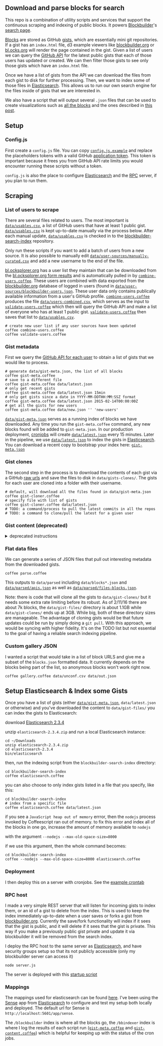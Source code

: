 ## Download and parse blocks for search
This repo is a combination of utility scripts and services that support the continuous scraping and indexing
of public blocks. It powers [Blockbuilder](http://blockbuilder.org)'s [search page](http://blockbuilder.org/search).

[Blocks](https://bl.ocks.org) are stored as GitHub [gists](https://gist.github.com), which are essentially mini git repositories. If a gist has an `index.html` file, d3 example viewers like [blockbuilder.org](blockbuilder.org) or [bl.ocks.org](bl.ocks.org) will render the page contained in the gist.  Given a list of users we can query the [GitHub API](https://developer.github.com/v3/gists/) for the latest public gists that each of those users has updated or created.
We can then filter those gists to see only those gists which have an `index.html` file.

Once we have a list of gists
from the API we can download the files from each gist to disk for further processing. Then, we want to index some of those files in [Elasticsearch](https://www.elastic.co/products/elasticsearch).  This allows us to run our own search engine for the files inside of gists that we are interested in.

We also have a script that will output several `.json` files that can be used to create visualizations such as [all the blocks](http://bl.ocks.org/enjalot/1d679f0322174b65d032) and the ones described in [this post](https://medium.com/@enjalot/searching-for-examples-2c0f75709c1a#.4fr5vuq7k).

##  Setup

### Config.js
First create a `config.js` file. You can copy [`config.js.example`](config.js.example) and replace the placeholders tokens with a valid GitHub [application token](https://github.com/settings/applications/new). This token is important because it frees you from GitHub API rate limits you would encounter running these scripts without a token.

`config.js` is also the place to configure [Elasticsearch](https://www.elastic.co/products/elasticsearch) and the [RPC](https://en.wikipedia.org/wiki/Remote_procedure_call) server, if you plan to run them.

## Scraping

### List of users to scrape

There are several files related to users. The most important is [`data/usables.csv`](data/usables.csv), a list of GitHub users that have at least 1 public gist.
[`data/usables.csv`](data/usables.csv) is kept up-to-date manually via the process below. After each manual update, [`data/usables.csv`](data/usables.csv) is checked in to the [blockbuilder-search-index](https://github.com/enjalot/blockbuilder-search-index) repository.

Only run these scripts if you want to add a batch of users from a new source. It is also possible to manually edit [`data/user-sources/manually-curated.csv`](data/user-sources/manually-curated.csv) and add a new username to the end of the file.

[bl.ocksplorer.org](http://bl.ocksplorer.org) has a user list they maintain that can be downloaded from the [bl.ocksplorer.org form results](https://docs.google.com/spreadsheet/pub?key=0Al5UYaVoRpW3dE12bzRTVEp2RlJDQXdUYUFmODNiTHc&single=true&gid=0&output=csv) and is automatically pulled in by [`combine-users.coffee`](combine-users.coffee).
These users are combined with data exported from the [blockbuilder.org](blockbuilder.org) database of logged in users (found in [`data/user-sources/blockbuilder-users.json`](data/user-sources/blockbuilder-users.json). These user data only contains publically available information from a user's GitHub profile.
[`combine-users.coffee`](combine-users.coffee) produces the file [`data/users-combined.csv`](data/users-combined.csv), which serves as the input to [`validate-users.coffee`](validate-users.coffee) which then will query the GitHub API and make a list of everyone who has at least 1 public gist. [`validate-users.coffee`](validate-users.coffee) then saves that list to [`data/usables.csv`](data/usables.csv).

```shell
# create new user list if any user sources have been updated
coffee combine-users.coffee
coffee validate-users.coffee
```

### Gist metadata

First we query the [GitHub API for each user](https://developer.github.com/v3/gists/#list-a-users-gists) to obtain a list of gists that we would like to process.

```shell
# generate data/gist-meta.json, the list of all blocks
coffee gist-meta.coffee
# save to a different file
coffee gist-meta.coffee data/latest.json
# only get recent gists
coffee gist-meta.coffee data/latest.json 15min
# only get gists since a date in YYYY-MM-DDTHH:MM:SSZ format
coffee gist-meta.coffee data/latest.json 2015-02-14T00:00:00Z
# get all the gists for new users
coffee gist-meta.coffee data/new.json '' 'new-users'
```

[`data/gist-meta.json`](data/gist-meta.json) serves as a running index of blocks we have downloaded. Any time you run the `gist-meta.coffee` command, any new blocks found will be added to `gist-meta.json`. In our production deployment, [cronjobs](https://en.wikipedia.org/wiki/Cron) will create [`data/latest.json`](data/latest.json) every 15 minutes. Later in the pipeline, we use [`data/latest.json`](data/latest.json) to index the gists in [Elasticsearch](https://www.elastic.co/products/elasticsearch).
You can download a recent copy to bootstrap your index here: [`gist-meta.json`](https://storage.googleapis.com/bb-search-data/gist-meta.json)


### Gist clones
The second step in the process is to download the contents of each gist via a GitHub [raw urls](http://stackoverflow.com/a/4605068/1732222) and save the files to disk in `data/gists-clones/`.
The gists for each user are cloned into a folder with their username.

```shell
# default, will download all the files found in data/gist-meta.json
coffee gist-cloner.coffee
# specify file with list of gists
coffee gist-cloner.coffee data/latest.json
# TODO: a command/process to pull the latest commits in all the repos
# TODO: a command to clone/pull the latest for a given user
```

### Gist content (deprecated)
<details>
  <summary>deprecated instructions</summary>
Previously, the second step in the process was to download the contents of each gist via a GitHub [raw urls](http://stackoverflow.com/a/4605068/1732222) and save the files to disk in `data/gists-files/`.
We now clone because it is a better way to keep our index up to date, and the saved space is negligable.
We selectively download files of certain types

[`gist-content.coffee`](gist-content.coffee):

```coffeescript
if ext in [".html", ".js", ".coffee", ".md", ".json", ".csv", ".tsv", ".css"]
```

This filter-by-file-extension selective download approach consumes 60% less disk space than naively cloning all of the gists.  

```shell
# default, will download all the files found in data/gist-meta.json
coffee gist-content.coffee
# specify file with list of gists
coffee gist-content.coffee data/latest.json
# skip existing files (saves time, might miss updates)
coffee gist-content.coffee data/gist-meta.json skip
```
</details>

### Flat data files
We can generate a series of JSON files that pull out interesting metadata from the downloaded gists.  

```shell
coffee parse.coffee
```

This outputs to `data/parsed` including `data/blocks*.json` and [`data/parsed/apis.json`](data/parsed/apis.json) as well as [`data/parsed/files-blocks.json`](data/parsed/files-blocks.json).

Note: there is code that will clone all the gists to `data/gist-clones/` but it needs some extra rate limiting before its robust.
As of 2/11/16 there are about 7k blocks, the `data/gist-files/` directory is about 1.1GB while `data/gist-clones/` ends up at 3GB.
While big, both of these directory sizes are manageable. The advantage of cloning gists would be that future updates could be run by simply doing a `git pull`. With this approach, we would be syncing with higher fidelity. It's on the TODO list but not essential to the goal of having a reliable search indexing pipeline.

### Custom gallery JSON

I wanted a script that would take in a list of block URLS and give me a subset of the `blocks.json` formatted data. It currently depends on the blocks being part of the list, so anonymous blocks won't work right now.  

```shell
coffee gallery.coffee data/unconf.csv data/out.json
```

## Setup Elasticsearch & Index some Gists

Once you have a list of gists (either [`data/gist-meta.json`](data/gist-meta.json), `data/latest.json` or otherwise) and you've downloaded the content to `data/gist-files/` you can index the gists to Elasticsearch: 

download [Elasticsearch 2.3.4](https://www.elastic.co/downloads/past-releases/elasticsearch-2-3-4) 

unzip `elasticsearch-2.3.4.zip` and run a local Elasticsearch instance:

```shell
cd ~/Downloads
unzip elasticsearch-2.3.4.zip
cd elasticsearch-2.3.4
bin/elasticsearch
```

then, run the indexing script from the `blockbuilder-search-index` directory:

```shell
cd blockbuilder-search-index
coffee elasticsearch.coffee
```

you can also choose to only index gists listed in a file that you specify, like this:

```shell
cd blockbuilder-search-index
# index from a specific file
coffee elasticsearch.coffee data/latest.json
```
if you see a `JavaScript heap out of memory` errror, then the `nodejs` process invoked by Coffeescript ran out of memory.  to fix this error and index all of the blocks in one go, increase the amount of memory available to `nodejs`

with the argument `--nodejs --max-old-space-size=8000`

if we use this argument, then the whole command becomes:

```
cd blockbuilder-search-index
coffee --nodejs --max-old-space-size=8000 elasticsearch.coffee
```

### Deployment

I then deploy this on a server with cronjobs. See the [example crontab](https://github.com/enjalot/blockbuilder-search-index/blob/master/deploy/crontab)

### RPC host

I made a very simple REST server that will listen for incoming gists to index them, or an id of a gist to delete from the index.
This is used to keep the index immediately up-to-date when a user saves or forks a gist from [blockbuilder.org](http://blockbuilder.org).
Currently the save/fork functionality will index if it sees that the gist is public, and it will delete if it sees that the gist is private. This way if you make a previously public gist private and update it via blockbuilder it will be removed from the search index.

I deploy the RPC host to the same server as [Elasticsearch](https://www.elastic.co/products/elasticsearch), and have security groups setup so that its not publicly accessible (only my blockbuilder server can access it)  

```
node server.js
```

The server is deployed with this [startup script](https://github.com/enjalot/blockbuilder-search-index/blob/master/deploy/blockbuilder-search-index.conf)

### Mappings

The mappings used for elasticsearch can be found [here](https://gist.github.com/enjalot/a8fb0e18c960a37d1d18). I've been using the [Sense](https://www.elastic.co/guide/en/sense/current/installing.html) app from [Elasticsearch](https://www.elastic.co/products/elasticsearch) to configure and test my setup both locally and deployed. The default url for Sense is `http://localhost:5601/app/sense`.

The `/blockbuilder` index is where all the blocks go, the `/bbindexer` index is where I log the results of each script run ([`gist-meta.coffee`](gist-meta.coffee) and [`gist-content.coffee`](gist-content.coffee)) which is helpful
for keeping up with the status of the cron jobs.

